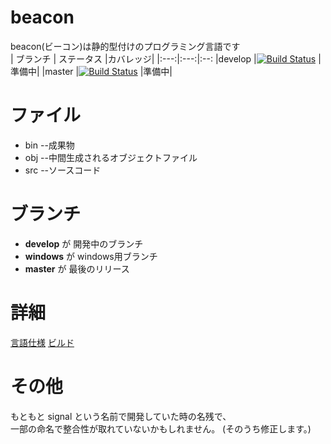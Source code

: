 # beacon
beacon(ビーコン)は静的型付けのプログラミング言語です  
| ブランチ  | ステータス |カバレッジ|
|:---:|:---:|:--:
|develop |[![Build Status](https://travis-ci.org/desktopgame/beacon.svg?branch=develop)](https://travis-ci.org/desktopgame/beacon) |準備中|
|master |[![Build Status](https://travis-ci.org/desktopgame/beacon.svg?branch=master)](https://travis-ci.org/desktopgame/beacon) |準備中|


# ファイル
* bin --成果物
* obj --中間生成されるオブジェクトファイル
* src --ソースコード

# ブランチ
* **develop** が 開発中のブランチ
* **windows** が windows用ブランチ
* **master** が 最後のリリース

# 詳細
[言語仕様](./beacon/doc/user/spec.md)
[ビルド](./beacon/doc/develop/build.md)

# その他
もともと signal という名前で開発していた時の名残で、  
一部の命名で整合性が取れていないかもしれません。
(そのうち修正します。)

